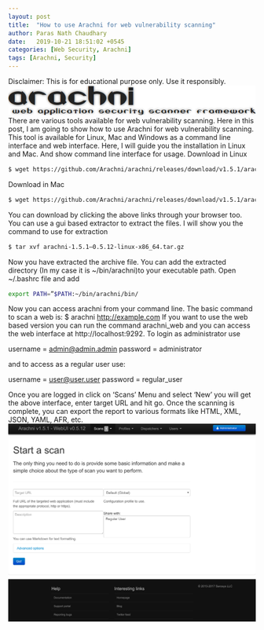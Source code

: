 ```yaml
---
layout: post
title:  "How to use Arachni for web vulnerability scanning"
author: Paras Nath Chaudhary
date:   2019-10-21 18:51:02 +0545
categories: [Web Security, Arachni]
tags: [Arachni, Security]
---
```

Disclaimer: This is for educational purpose only. Use it responsibly.
![Arachni](/blog/assets/img/arachni.png)
There are various tools available for web vulnerability scanning. Here in this post, I am going to show how to use Arachni for web vulnerability scanning. This tool is available for Linux, Mac and Windows as a command line interface and web interface. Here, I will guide you the installation in Linux and Mac. And show command line interface for usage.
Download in Linux
```bash
$ wget https://github.com/Arachni/arachni/releases/download/v1.5.1/arachni-1.5.1-0.5.12-linux-x86_64.tar.gz
```
<!--more-->
Download in Mac
```bash
$ wget https://github.com/Arachni/arachni/releases/download/v1.5.1/arachni-1.5.1-0.5.12-darwin-x86_64.tar.gz
```
You can download by clicking the above links through your browser too. You can use a gui based extractor to extract the files. I will show you the command to use for extraction
```bash
$ tar xvf arachni-1.5.1–0.5.12-linux-x86_64.tar.gz
```
Now you have extracted the archive file. You can add the extracted directory (In my case it is ~/bin/arachni)to your executable path. Open ~/.bashrc file and add
```bash
export PATH=”$PATH:~/bin/arachni/bin/
```
Now you can access arachni from your command line. The basic command to scan a web is:
$ arachni http://example.com
If you want to use the web based version you can run the command arachni_web and you can access the web interface at http://localhost:9292. To login as administrator use

username = admin@admin.admin 
password = administrator

and to access as a regular user use:

username = user@user.user 
password = regular_user

Once you are logged in click on ‘Scans’ Menu and select ‘New’ you will get the above interface, enter target URL and hit go. Once the scanning is complete, you can export the report to various formats like HTML, XML, JSON, YAML, AFR, etc.
![Arachni](/blog/assets/img/arachni-web.png)